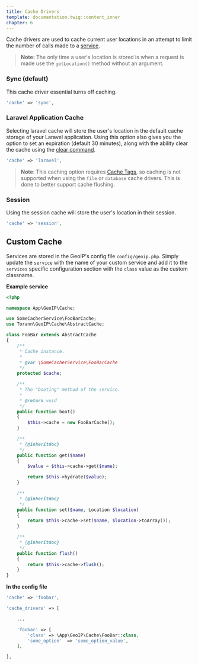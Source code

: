```yaml
---
title: Cache Drivers
template: documentation.twig::content_inner
chapter: 6
---
```

Cache drivers are used to cache current user locations in an attempt to limit the number of calls made to a [service](/projects/laravel-geoip/doc/services.html).

> **Note:** The only time a user's location is stored is when a request is made use the `getLocation()` method without an argument.

### Sync (default)

This cache driver essential turns off caching.

```php
'cache' => 'sync',
```

### Laravel Application Cache

Selecting laravel cache will store the user's location in the default cache storage of your Laravel application. Using this option also gives you the option to set an expiration (default 30 minutes), along with the ability clear the cache using the [clear command](/projects/laravel-geoip/doc/commands.html).

```php
'cache' => 'laravel',
```

> **Note**: This caching option requires [Cache Tags](https://laravel.com/docs/cache#cache-tags), so caching is not supported when using the `file` or `database` cache drivers. This is done to better support cache flushing.

### Session

Using the session cache will store the user's location in their session.

```php
'cache' => 'session',
```

## Custom Cache

Services are stored in the GeoIP's config file `config/geoip.php`. Simply update the `service` with the name of your custom service and add it to the `services` specific configuration section with the `class` value as the custom classname.

**Example service**

```php
<?php

namespace App\GeoIP\Cache;

use SomeCacherService\FooBarCache;
use Torann\GeoIP\Cache\AbstractCache;

class FooBar extends AbstractCache
{
    /**
     * Cache instance.
     *
     * @var \SomeCacherService\FooBarCache
     */
    protected $cache;

    /**
     * The "booting" method of the service.
     *
     * @return void
     */
    public function boot()
    {
        $this->cache = new FooBarCache();
    }

    /**
     * {@inheritdoc}
     */
    public function get($name)
    {
        $value = $this->cache->get($name);

        return $this->hydrate($value);
    }

    /**
     * {@inheritdoc}
     */
    public function set($name, Location $location)
    {
        return $this->cache->set($name, $location->toArray());
    }

    /**
     * {@inheritdoc}
     */
    public function flush()
    {
        return $this->cache->flush();
    }
}
```

**In the config file**

```php
'cache' => 'foobar',

'cache_drivers' => [

    ...

    'foobar' => [
        'class' => \App\GeoIP\Cache\FooBar::class,
        'some_option'  => 'some_option_value',
    ],

],
```